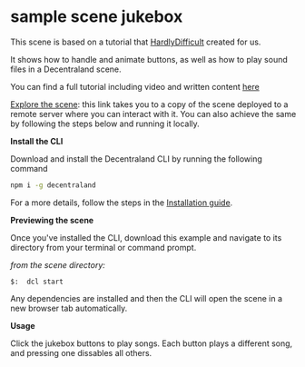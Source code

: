 # sample scene jukebox

This scene is based on a tutorial that [HardlyDifficult](https://github.com/hardlydifficult) created for us.

It shows how to handle and animate buttons, as well as how to play sound files in a Decentraland scene.

You can find a full tutorial including video and written content [here](https://steemit.com/tutorial/@hardlydifficult/decentraland-tutorial-creating-a-music-jukebox)

[Explore the scene](https://dcl-project-nvahvjzeiz.now.sh/?position=42%2C42): this link takes you to a copy of the scene deployed to a remote server where you can interact with it. You can also achieve the same by following the steps below and running it locally.

**Install the CLI**

Download and install the Decentraland CLI by running the following command

```bash
npm i -g decentraland
```

For a more details, follow the steps in the [Installation guide](https://docs.decentraland.org/documentation/installation-guide/).


**Previewing the scene**


Once you've installed the CLI, download this example and navigate to its directory from your terminal or command prompt.

_from the scene directory:_

```
$:  dcl start
```

Any dependencies are installed and then the CLI will open the scene in a new browser tab automatically.

**Usage**

Click the jukebox buttons to play songs. Each button plays a different song, and pressing one dissables all others.